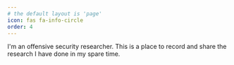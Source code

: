 ```yaml
---
# the default layout is 'page'
icon: fas fa-info-circle
order: 4
---
```


I'm an offensive security researcher. This is a place to record and share the research I have done in my spare time.